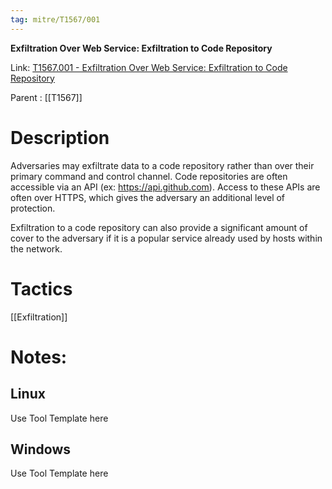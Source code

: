 ```yaml
---
tag: mitre/T1567/001
---
```


**Exfiltration Over Web Service: Exfiltration to Code Repository**

Link: [T1567.001 - Exfiltration Over Web Service: Exfiltration to Code Repository](https://attack.mitre.org/techniques/T1567/001)

Parent : [[T1567]]


# Description

Adversaries may exfiltrate data to a code repository rather than over their primary command and control channel. Code repositories are often accessible via an API (ex: https://api.github.com). Access to these APIs are often over HTTPS, which gives the adversary an additional level of protection.

Exfiltration to a code repository can also provide a significant amount of cover to the adversary if it is a popular service already used by hosts within the network. 

# Tactics


[[Exfiltration]]


# Notes:

## Linux

Use Tool Template here

## Windows

Use Tool Template here